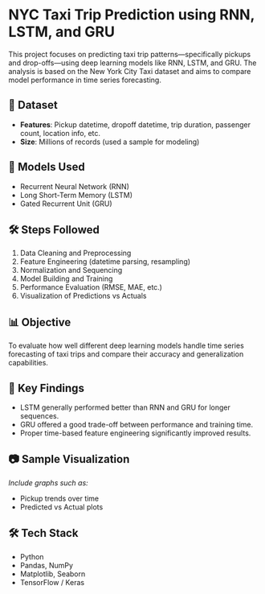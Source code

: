 # NYC Taxi Trip Prediction using RNN, LSTM, and GRU

This project focuses on predicting taxi trip patterns—specifically pickups and drop-offs—using deep learning models like RNN, LSTM, and GRU. The analysis is based on the New York City Taxi dataset and aims to compare model performance in time series forecasting.

## 📁 Dataset
- **Features**: Pickup datetime, dropoff datetime, trip duration, passenger count, location info, etc.
- **Size**: Millions of records (used a sample for modeling)

## 🧠 Models Used
- Recurrent Neural Network (RNN)
- Long Short-Term Memory (LSTM)
- Gated Recurrent Unit (GRU)

## 🛠️ Steps Followed
1. Data Cleaning and Preprocessing
2. Feature Engineering (datetime parsing, resampling)
3. Normalization and Sequencing
4. Model Building and Training
5. Performance Evaluation (RMSE, MAE, etc.)
6. Visualization of Predictions vs Actuals

## 📊 Objective
To evaluate how well different deep learning models handle time series forecasting of taxi trips and compare their accuracy and generalization capabilities.

## 📌 Key Findings
- LSTM generally performed better than RNN and GRU for longer sequences.
- GRU offered a good trade-off between performance and training time.
- Proper time-based feature engineering significantly improved results.

## 📷 Sample Visualization
*Include graphs such as:*
- Pickup trends over time
- Predicted vs Actual plots

## 🛠️ Tech Stack
- Python
- Pandas, NumPy
- Matplotlib, Seaborn
- TensorFlow / Keras

